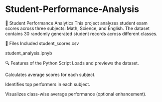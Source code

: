 # Student-Performance-Analysis
📘 Student Performance Analytics
This project analyzes student exam scores across three subjects: Math, Science, and English. The dataset contains 30 randomly generated student records across different classes.

📂 Files Included
student_scores.csv

student_analysis.ipnyb

🔍 Features of the Python Script
Loads and previews the dataset.

Calculates average scores for each subject.

Identifies top performers in each subject.

Visualizes class-wise average performance (optional enhancement).

